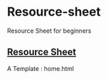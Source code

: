 # Resource-sheet

Resource Sheet for beginners

<a href="https://techieshouvik.github.io/Resource-sheet/">Resource Sheet</a>
---
A Template : home.html
